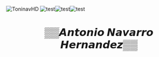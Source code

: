 
![ToninavHD](https://64.media.tumblr.com/7ecf3f778ce1b2012747536063b9026e/765eb1dc2b3ac298-fd/s640x960/f5f7c3eb221f0740b262d263b37cd95c99aabf76.pnj)
![test](https://64.media.tumblr.com/db1902d7a6af8da3f321f36ed3d977ae/dff5798c932c4cd2-a3/s250x400/56da797335a021d5ec113e6850574654ed22c55a.gifv)![test](https://64.media.tumblr.com/db1902d7a6af8da3f321f36ed3d977ae/dff5798c932c4cd2-a3/s250x400/56da797335a021d5ec113e6850574654ed22c55a.gifv)![test](https://64.media.tumblr.com/db1902d7a6af8da3f321f36ed3d977ae/dff5798c932c4cd2-a3/s250x400/56da797335a021d5ec113e6850574654ed22c55a.gifv)
<center><h1> 

 ▒▒𝘼𝙣𝙩𝙤𝙣𝙞𝙤 𝙉𝙖𝙫𝙖𝙧𝙧𝙤 𝙃𝙚𝙧𝙣𝙖𝙣𝙙𝙚𝙯▒▒

</h1></center>

<!--
**toninavhd/toninavhd** is a ✨ _special_ ✨ repository because its `README.md` (this file) appears on your GitHub profile.
Here are some ideas to get you started:
- 🔭 I’m currently working on ...
- 🌱 I’m currently learning ...
- 👯 I’m looking to collaborate on ...
- 🤔 I’m looking for help with ...
- 💬 Ask me about ...
- 📫 How to reach me: ...
- 😄 Pronouns: ...
- ⚡ Fun fact: ...
-->
